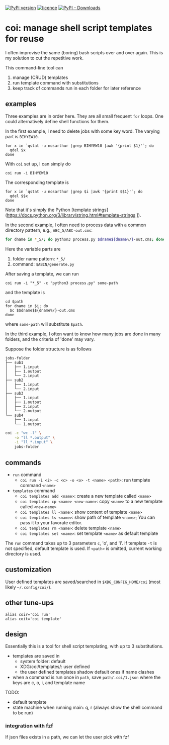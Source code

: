 [![PyPi version](https://img.shields.io/pypi/v/coi.svg?color=blue)](https://pypi.org/project/coi/)
[![licence](https://img.shields.io/pypi/l/coi.svg)](https://github.com/nosarthur/coi/blob/master/LICENSE)
[![PyPI - Downloads](https://img.shields.io/pypi/dm/coi.svg)](https://pypistats.org/packages/coi)



# coi: manage shell script templates for reuse

I often improvise the same (boring) bash scripts over and over again.
This is my solution to cut the repetitive work.

This command-line tool can

1. manage (CRUD) templates
1. run template command with substitutions
2. keep track of commands run in each folder for later reference


## examples

Three examples are in order here.
They are all small frequent `for` loops.
One could alternatively define shell functions for them.

In the first example, I need to delete jobs with some key word. The varying part
is `BIHYEW10`.

```
for x in `qstat -u nosarthur |grep BIHYEW10 |awk '{print $1}'`; do
  qdel $x
done
```

With `coi` set up, I can simply do

```
coi run -i BIHYEW10
```

The corresponding template is

```
for x in `qstat -u nosarthur |grep $i |awk '{print $$1}'`; do
  qdel $$x
done
```

Note that it's simply the Python
[template strings](https://docs.python.org/3/library/string.html#template-strings ]).

In the second example, I often need to process data with a common directory
pattern, e.g., `ABC_5/ABC-out.cms`:

```bash
for dname in *_5/; do python3 process.py $dname${dname%/}-out.cms; done
```

Here the variable parts are

1. folder name pattern: `*_5/`
2. command: `$ABIN/generate.py`


After saving a template, we can run
```
coi run -i "*_5" -c "python3 process.py" some-path
```

and the template is

```
cd $path
for dname in $i; do
  $c $$dname$${dname%/}-out.cms
done
```
where `some-path` will substitute `$path`.


In the third example, I often want to know how many jobs are done in many folders,
and the criteria of 'done' may vary.

Suppose the folder structure is as follows
```
jobs-folder
├── sub1
│   ├── 1.input
│   ├── 1.output
│   └── 2.input
├── sub2
│   ├── 1.input
│   └── 2.input
├── sub3
│   ├── 1.input
│   ├── 1.output
│   ├── 2.input
│   └── 2.output
└── sub4
    ├── 1.input
    └── 1.output
```

```bash
coi -c "wc -l" \
    -o "ll *.output" \
    -i "ll *.input" \
    jobs-folder
```

## commands

- `run` command
    - `coi run -i <i> -c <c> -o <o> -t <name> <path>`: run template command `<name>`
- `templates` command
    - `coi templates add <name>`: create a new template called `<name>`
    - `coi templates cp <name> <new-name>`: copy `<name>` to a new template called `<new-name>`
    - `coi templates ll <name>`: show content of template `<name>`
    - `coi templates ls <name>`: show path of template `<name>`; You can pass it
      to your favorate editor.
    - `coi templates rm <name>`: delete template `<name>`
    - `coi templates set <name>`: set template `<name>` as default template

The `run` command takes up to 3 parameters `c`, 'o', and 'i'. If template `-t`
is not specified, default template is used. If `<path>` is omitted, current
working directory is used.

## customization

User defined templates are saved/searched in `$XDG_CONFIG_HOME/coi`
(most likely `~/.config/coi/`).

## other tune-ups

```
alias coir='coi run'
alias coit='coi template'
```
## design

Essentially this is a tool for shell script templating, with up to 3 substitutions.

- templates are saved in
  - system folder: default
  - XDG/coi/templates/: user defined
  - the user defined templates shadow default ones if name clashes
- when a command is run once in `path`, save `path/.coi/1.json` where the keys
  are c, o, i, and template name

TODO:
- default template
- state machine when running main: q, r (always show the shell command to be run)

### integration with fzf

If json files exists in a path, we can let the user pick with fzf
